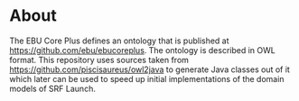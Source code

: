 # About

The EBU Core Plus defines an ontology that is published at https://github.com/ebu/ebucoreplus. The ontology is described
in OWL format. This repository uses sources taken from https://github.com/piscisaureus/owl2java to generate Java classes
out of it which later can be used to speed up initial implementations of the domain models of SRF Launch. 
